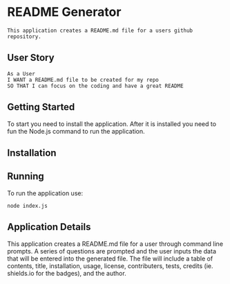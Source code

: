 # README Generator

```
This application creates a README.md file for a users github repository.
```

## User Story

```
As a User
I WANT a README.md file to be created for my repo
SO THAT I can focus on the coding and have a great README
```

## Getting Started

To start you need to install the application.  After it is installed you need to fun the Node.js command to run the application.

## Installation



## Running

To run the application use:
```
node index.js
```


## Application Details

This application creates a README.md file for a user through command line prompts.  A series of questions are prompted and the user inputs the data that will be entered into the generated file.  The file will include a table of contents, title, installation, usage, license, contributers, tests, credits (ie. shields.io for the badges), and the author.  